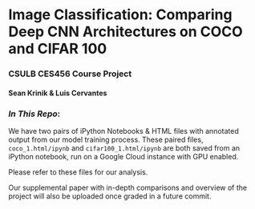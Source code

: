 # Image Classification: Comparing Deep CNN Architectures on COCO and CIFAR 100
### CSULB CES456 Course Project
#### Sean Krinik & Luis Cervantes

### *In This Repo*:

We have two pairs of iPython Notebooks & HTML files with annotated output from our model training process. These paired files, `coco_1.html/ipynb` and `cifar100_1.html/ipynb` are both saved from an iPython notebook, run on a Google Cloud instance with GPU enabled.

Please refer to these files for our analysis.

Our supplemental paper with in-depth comparisons and overview of the project will also be uploaded once graded in a future commit. 
